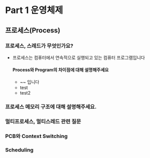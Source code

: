 # Part 1 운영체제

## 프로세스(Process)

### 프로세스, 스레드가 무엇인가요?
- 프로세스는 컴퓨터에서 연속적으로 실행되고 있는 컴퓨터 프로그램입니다
  #### Process와 Program의 차이점에 대해 설명해주세요
  - ~~ 입니다
  - test
  - test2



### 프로세스 메모리 구조에 대해 설명해주세요.




### 멀티프로세스, 멀티스레드 관련 질문




### PCB와 Context Switching




### Scheduling



